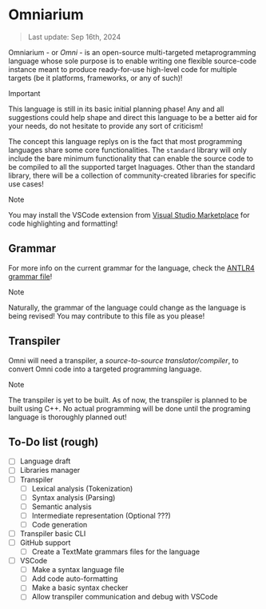 # Omniarium

> Last update: Sep 16th, 2024

Omniarium - or *Omni* - is an open-source multi-targeted metaprogramming language whose sole purpose
is to enable writing one flexible source-code instance meant to produce ready-for-use high-level
code for multiple targets (be it platforms, frameworks, or any of such)!

> [!IMPORTANT]
> This language is still in its basic initial planning phase! Any and all suggestions could help
> shape and direct this language to be a better aid for your needs, do not hesitate to provide any
> sort of criticism!

The concept this language replys on is the fact that most programming languages share some core
functionalities. The `standard` library will only include the bare minimum functionality that can
enable the source code to be compiled to all the supported target lnaguages. Other than the standard
library, there will be a collection of community-created libraries for specific use cases!

> [!NOTE]
> You may install the VSCode extension from
> [Visual Studio Marketplace](https://marketplace.visualstudio.com/items?itemName=Endering.omniarium)
> for code highlighting and formatting!

## Grammar

For more info on the current grammar for the language, check the [ANTLR4 grammar file](./plan_1/OmniariumParser.g4)!

> [!NOTE]
> Naturally, the grammar of the language could change as the language is being revised!
> You may contribute to this file as you please!

## Transpiler

Omni will need a transpiler, a *source-to-source translator/compiler*, to convert Omni code into a
targeted programming language.

> [!NOTE]
> The transpiler is yet to be built. As of now, the transpiler is planned to be built using C++.
> No actual programming will be done until the programing language is thoroughly planned out!

## To-Do list (rough)

- [ ] Language draft
- [ ] Libraries manager
- [ ] Transpiler
  - [ ] Lexical analysis (Tokenization)
  - [ ] Syntax analysis (Parsing)
  - [ ] Semantic analysis
  - [ ] Intermediate representation (Optional ???)
  - [ ] Code generation
- [ ] Transpiler basic CLI
- [ ] GitHub support
  - [ ] Create a TextMate grammars files for the language
- [ ] VSCode
  - [ ] Make a syntax language file
  - [ ] Add code auto-formatting
  - [ ] Make a basic syntax checker
  - [ ] Allow transpiler communication and debug with VSCode
